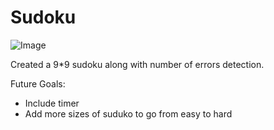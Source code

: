 # Sudoku

![Image](https://github.com/user-attachments/assets/05a8d151-39fb-4ecf-b32b-49578d00a0bb)


Created a 9*9 sudoku along with number of errors detection.

Future Goals:
- Include timer
- Add more sizes of suduko to go from easy to hard
